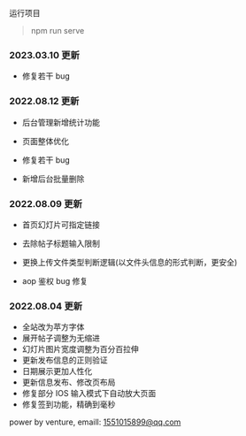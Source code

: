 运行项目

> npm run serve



### 2023.03.10 更新

- 修复若干 bug



### 2022.08.12 更新

- 后台管理新增统计功能

- 页面整体优化

- 修复若干 bug
- 新增后台批量删除





### 2022.08.09 更新

- 首页幻灯片可指定链接

- 去除帖子标题输入限制

- 更换上传文件类型判断逻辑(以文件头信息的形式判断，更安全)

- aop 鉴权 bug 修复

  

### 2022.08.04 更新

- 全站改为苹方字体
- 展开帖子调整为无缩进
- 幻灯片图片宽度调整为百分百拉伸
- 更新发布信息的正则验证
- 日期展示更加人性化
- 更新信息发布、修改页布局
- 修复部分 IOS 输入模式下自动放大页面
- 修复签到功能，精确到毫秒



power by venture, emaill: 1551015899@qq.com